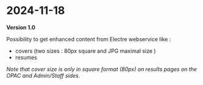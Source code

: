 # 2024-11-18
**Version 1.0**

Possibility to get enhanced content from Electre webservice like :
- covers (two sizes :  80px square and JPG maximal size )
- resumes

_Note that cover size is only in square format (80px) on results pages on the OPAC and Admin/Staff sides._